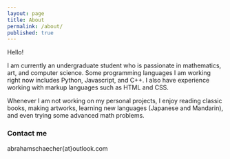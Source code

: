 ```yaml
---
layout: page
title: About
permalink: /about/
published: true
---
```

Hello!

I am currently an undergraduate student who is passionate in mathematics, art, and computer science. Some programming languages I am working right now includes Python, Javascript, and C++. I also have experience working with markup languages such as HTML and CSS.

Whenever I am not working on my personal projects, I enjoy reading classic books, making artworks, learning new languages (Japanese and Mandarin), and even trying some advanced math problems.

<!--### More Information-->



### Contact me

<!-- [abrahamschaecher[at]outlook.com](mailto:abrahamschaecher@outlook.com) -->
abrahamschaecher{at}outlook.com
